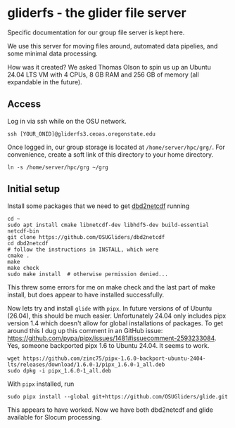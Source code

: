 # gliderfs - the glider file server

Specific documentation for our group file server is kept here. 

We use this server for moving files around, automated data pipelies, and some minimal data processing.

How was it created? We asked Thomas Olson to spin us up an Ubuntu 24.04 LTS VM with 4 CPUs, 8 GB RAM and 256 GB of memory (all expandable in the future).

## Access

Log in via ssh while on the OSU network.

```
ssh [YOUR_ONID]@gliderfs3.ceoas.oregonstate.edu
```

Once logged in, our group storage is located at `/home/server/hpc/grg/`. For convenience, create a soft link of this directory to your home directory.

```
ln -s /home/server/hpc/grg ~/grg
```

## Initial setup

Install some packages that we need to get [dbd2netcdf](https://github.com/OSUGliders/dbd2netcdf) running

```
cd ~
sudo apt install cmake libnetcdf-dev libhdf5-dev build-essential netcdf-bin
git clone https://github.com/OSUGliders/dbd2netcdf
cd dbd2netcdf
# follow the instructions in INSTALL, which were
cmake .
make
make check
sudo make install  # otherwise permission denied... 
```

This threw some errors for me on make check and the last part of make install, but does appear to have installed successfully. 

Now lets try and install `glide` with `pipx`. In future versions of of Ubuntu (26.04), this should be much easier. Unfortunately 24.04 only includes pipx version 1.4 which doesn't allow for global installations of packages. To get around this I dug up this comment in an GitHub issue: https://github.com/pypa/pipx/issues/1481#issuecomment-2593233084. Yes, someone backported pipx 1.6 to Ubuntu 24.04. It seems to work.

```
wget https://github.com/zinc75/pipx-1.6.0-backport-ubuntu-2404-lts/releases/download/1.6.0-1/pipx_1.6.0-1_all.deb
sudo dpkg -i pipx_1.6.0-1_all.deb
```

With `pipx` installed, run

```
sudo pipx install --global git+https://github.com/OSUGliders/glide.git
```

This appears to have worked. Now we have both dbd2netcdf and glide available for Slocum processing. 



